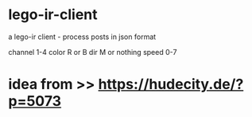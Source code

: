 # lego-ir-client
a lego-ir client - process posts in json format

channel 1-4
color R or B
dir M or nothing
speed 0-7  


# idea from >> https://hudecity.de/?p=5073

